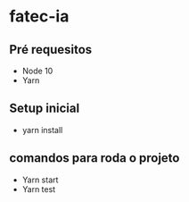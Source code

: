 # fatec-ia

## Pré requesitos
  - Node 10
  - Yarn
  
## Setup inicial
   - yarn install
    
## comandos para roda o projeto
  - Yarn start
  - Yarn test
    
